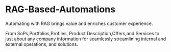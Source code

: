 # RAG-Based-Automations
Automating with RAG brings value and enriches customer experience.

From SoPs,Portfolios,Profiles, Product Description,Offers,and Services to just about any company information for seamlessly streamlining internal and external operations, and solutions.
